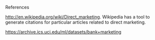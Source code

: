 References

http://en.wikipedia.org/wiki/Direct_marketing. Wikipedia has a tool to generate citations for particular articles related to direct marketing.

https://archive.ics.uci.edu/ml/datasets/bank+marketing
